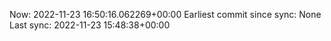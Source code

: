 Now: 2022-11-23 16:50:16.062269+00:00 Earliest commit since sync: None Last sync: 2022-11-23 15:48:38+00:00
